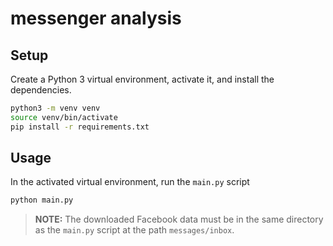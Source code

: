 # messenger analysis

## Setup

Create a Python 3 virtual environment, activate it, and install the dependencies.

```bash
python3 -m venv venv
source venv/bin/activate
pip install -r requirements.txt
```

## Usage

In the activated virtual environment, run the `main.py` script

```bash
python main.py
```

> **NOTE:** The downloaded Facebook data must be in the same directory as the `main.py` script at the path `messages/inbox`.
